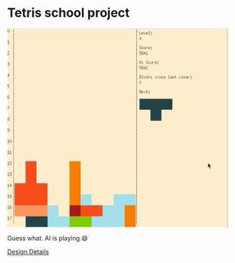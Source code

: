 # Tetris school project

![](demo.gif)

Guess what. AI is playing.:smile:

[Design Details](https://github.com/YIREN1/Tetris/blob/master/docs/DESIGN.md)
